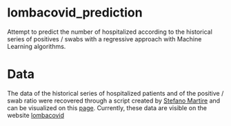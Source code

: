 # lombacovid_prediction
Attempt to predict the number of hospitalized according to the historical series of positives / swabs with a regressive approach with Machine Learning algorithms.

# Data
The data of the historical series of hospitalized patients and of the positive / swab ratio were recovered through a script created by [Stefano Martire](https://github.com/virtualmartire) and can be visualized on this [page](https://github.com/virtualmartire/lombacovid). Currently, these data are visible on the website [lombacovid](https://www.lombacovid.it/)
